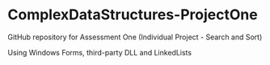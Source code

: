 # ComplexDataStructures-ProjectOne
 GitHub repository for Assessment One (Individual Project - Search and Sort)

Using Windows Forms, third-party DLL and LinkedLists
